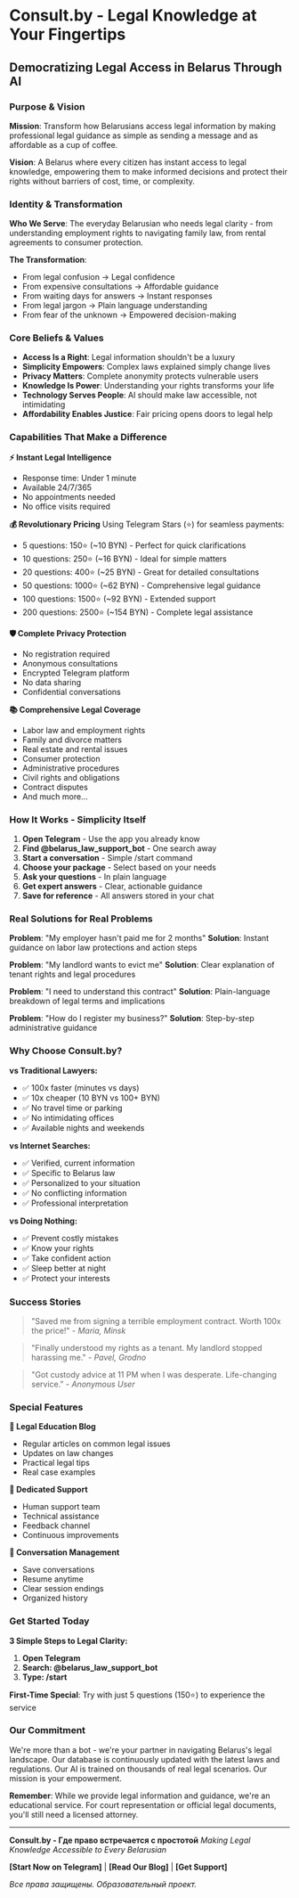 # Consult.by - Legal Knowledge at Your Fingertips

## Democratizing Legal Access in Belarus Through AI

### **Purpose & Vision**
**Mission**: Transform how Belarusians access legal information by making professional legal guidance as simple as sending a message and as affordable as a cup of coffee.

**Vision**: A Belarus where every citizen has instant access to legal knowledge, empowering them to make informed decisions and protect their rights without barriers of cost, time, or complexity.

### **Identity & Transformation**
**Who We Serve**: The everyday Belarusian who needs legal clarity - from understanding employment rights to navigating family law, from rental agreements to consumer protection.

**The Transformation**: 
- From legal confusion → Legal confidence
- From expensive consultations → Affordable guidance  
- From waiting days for answers → Instant responses
- From legal jargon → Plain language understanding
- From fear of the unknown → Empowered decision-making

### **Core Beliefs & Values**
- **Access Is a Right**: Legal information shouldn't be a luxury
- **Simplicity Empowers**: Complex laws explained simply change lives
- **Privacy Matters**: Complete anonymity protects vulnerable users
- **Knowledge Is Power**: Understanding your rights transforms your life
- **Technology Serves People**: AI should make law accessible, not intimidating
- **Affordability Enables Justice**: Fair pricing opens doors to legal help

### **Capabilities That Make a Difference**

**⚡ Instant Legal Intelligence**
- Response time: Under 1 minute
- Available 24/7/365
- No appointments needed
- No office visits required

**💰 Revolutionary Pricing**
Using Telegram Stars (⭐) for seamless payments:
- 5 questions: 150⭐ (~10 BYN) - Perfect for quick clarifications
- 10 questions: 250⭐ (~16 BYN) - Ideal for simple matters
- 20 questions: 400⭐ (~25 BYN) - Great for detailed consultations
- 50 questions: 1000⭐ (~62 BYN) - Comprehensive legal guidance
- 100 questions: 1500⭐ (~92 BYN) - Extended support
- 200 questions: 2500⭐ (~154 BYN) - Complete legal assistance

**🛡️ Complete Privacy Protection**
- No registration required
- Anonymous consultations
- Encrypted Telegram platform
- No data sharing
- Confidential conversations

**📚 Comprehensive Legal Coverage**
- Labor law and employment rights
- Family and divorce matters
- Real estate and rental issues
- Consumer protection
- Administrative procedures
- Civil rights and obligations
- Contract disputes
- And much more...

### **How It Works - Simplicity Itself**

1. **Open Telegram** - Use the app you already know
2. **Find @belarus_law_support_bot** - One search away
3. **Start a conversation** - Simple /start command
4. **Choose your package** - Select based on your needs
5. **Ask your questions** - In plain language
6. **Get expert answers** - Clear, actionable guidance
7. **Save for reference** - All answers stored in your chat

### **Real Solutions for Real Problems**

**Problem**: "My employer hasn't paid me for 2 months"
**Solution**: Instant guidance on labor law protections and action steps

**Problem**: "My landlord wants to evict me"
**Solution**: Clear explanation of tenant rights and legal procedures

**Problem**: "I need to understand this contract"
**Solution**: Plain-language breakdown of legal terms and implications

**Problem**: "How do I register my business?"
**Solution**: Step-by-step administrative guidance

### **Why Choose Consult.by?**

**vs Traditional Lawyers:**
- ✅ 100x faster (minutes vs days)
- ✅ 10x cheaper (10 BYN vs 100+ BYN)
- ✅ No travel time or parking
- ✅ No intimidating offices
- ✅ Available nights and weekends

**vs Internet Searches:**
- ✅ Verified, current information
- ✅ Specific to Belarus law
- ✅ Personalized to your situation
- ✅ No conflicting information
- ✅ Professional interpretation

**vs Doing Nothing:**
- ✅ Prevent costly mistakes
- ✅ Know your rights
- ✅ Take confident action
- ✅ Sleep better at night
- ✅ Protect your interests

### **Success Stories**

> "Saved me from signing a terrible employment contract. Worth 100x the price!" - *Maria, Minsk*

> "Finally understood my rights as a tenant. My landlord stopped harassing me." - *Pavel, Grodno*

> "Got custody advice at 11 PM when I was desperate. Life-changing service." - *Anonymous User*

### **Special Features**

**📰 Legal Education Blog**
- Regular articles on common legal issues
- Updates on law changes
- Practical legal tips
- Real case examples

**💬 Dedicated Support**
- Human support team
- Technical assistance
- Feedback channel
- Continuous improvements

**🔄 Conversation Management**
- Save conversations
- Resume anytime
- Clear session endings
- Organized history

### **Get Started Today**

**3 Simple Steps to Legal Clarity:**

1. **Open Telegram** 
2. **Search: @belarus_law_support_bot**
3. **Type: /start**

**First-Time Special**: Try with just 5 questions (150⭐) to experience the service

### **Our Commitment**

We're more than a bot - we're your partner in navigating Belarus's legal landscape. Our database is continuously updated with the latest laws and regulations. Our AI is trained on thousands of real legal scenarios. Our mission is your empowerment.

**Remember**: While we provide legal information and guidance, we're an educational service. For court representation or official legal documents, you'll still need a licensed attorney.

---

**Consult.by - Где право встречается с простотой**
*Making Legal Knowledge Accessible to Every Belarusian*

**[Start Now on Telegram]** | **[Read Our Blog]** | **[Get Support]**

*Все права защищены. Образовательный проект.*